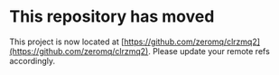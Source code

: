 # This repository has moved

This project is now located at [https://github.com/zeromq/clrzmq2](https://github.com/zeromq/clrzmq2). Please update your remote refs accordingly.
